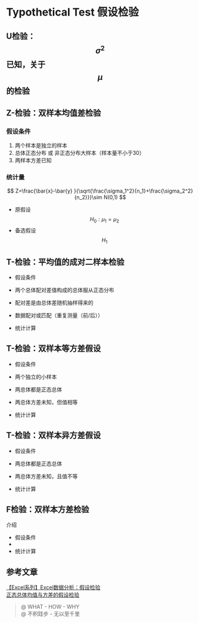 # Typothetical Test 假设检验

## U检验：$$\sigma^2$$已知，关于$$\mu$$的检验







## Z-检验：双样本均值差检验

### 假设条件
1. 两个样本是独立的样本
2. 总体正态分布 或 非正态分布大样本（样本量不小于30）
3. 两样本方差已知

### 统计量
$$
    Z=\frac{\bar{x}-\bar{y} }{\sqrt{\frac{\sigma_1^2}{n_1}+\frac{\sigma_2^2}{n_2}}}\sim N(0,1)
$$

* 原假设 $$H_0 : \mu_1 = \mu_2$$
* 备选假设 $$H_1$$

## T-检验：平均值的成对二样本检验

* 假设条件
* 两个总体配对差值构成的总体服从正态分布
* 配对差是由总体差随机抽样得来的
* 数据配对或匹配（重复测量（前/后））

* 统计计算

## T-检验：双样本等方差假设

* 假设条件
* 两个独立的小样本
* 两总体都是正态总体
* 两总体方差未知，但值相等

* 统计计算

## T-检验：双样本异方差假设

* 假设条件
* 两总体都是正态总体
* 两总体方差未知，且值不等

* 统计计算

## F检验：双样本方差检验

介绍

* 假设条件
* 
* 统计计算

## 参考文章

[【Excel系列】Excel数据分析：假设检验](https://www.jianshu.com/p/1c60c9c3fe33)  
[正态总体均值与方差的假设检验](https://wenku.baidu.com/view/6080ea93970590c69ec3d5bbfd0a79563c1ed48a.html)

> @ WHAT - HOW - WHY  
> @ 不积跬步 - 无以至千里



